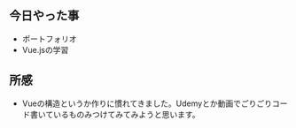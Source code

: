 ## 今日やった事

- ポートフォリオ
- Vue.jsの学習

## 所感

- Vueの構造というか作りに慣れてきました。Udemyとか動画でごりごりコード書いているものみつけてみてみようと思います。
